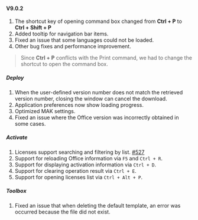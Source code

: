 #### V9.0.2

1. The shortcut key of opening command box changed from **Ctrl + P** to **Ctrl + Shift + P**
2. Added tooltip for navigation bar items.
3. Fixed an issue that some languages could not be loaded.
4. Other bug fixes and performance improvement.

> Since **Ctrl + P** conflicts with the Print command, we had to change the shortcut to open the command box.

##### Deploy

1. When the user-defined version number does not match the retrieved version number, closing the window can cancel the download.
2. Application preferences now show loading progress.
3. Optimized MAK settings.
4. Fixed an issue where the Office version was incorrectly obtained in some cases.

##### Activate

1. Licenses support searching and filtering by list. [#527](https://github.com/YerongAI/Office-Tool/issues/527)
2. Support for reloading Office information via `F5` and `Ctrl + R`.
3. Support for displaying activation information via `Ctrl + D`.
4. Support for clearing operation result via `Ctrl + E`.
5. Support for opening licenses list via `Ctrl + Alt + P`.

##### Toolbox

1. Fixed an issue that when deleting the default template, an error was occurred because the file did not exist.
